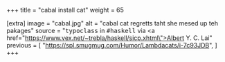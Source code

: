 +++
title = "cabal install cat"
weight = 65

[extra]
image = "cabal.jpg"
alt = "cabal cat regretts taht she mesed up teh pakages"
source = "<tt>typoclass</tt> in <tt>#haskell</tt> via <a href=\"https://www.vex.net/~trebla/haskell/sicp.xhtml\">Albert Y. C. Lai</a>"
previous = [
  "https://spl.smugmug.com/Humor/Lambdacats/i-7c93JDB",
]
+++

